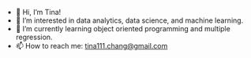 - 👋 Hi, I’m Tina!
- 👀 I’m interested in data analytics, data science, and machine learning.
- 🌱 I’m currently learning object oriented programming and multiple regression.
- 📫 How to reach me: tina111.chang@gmail.com

<!---
tchang73/tchang73 is a ✨ special ✨ repository because its `README.md` (this file) appears on your GitHub profile.
You can click the Preview link to take a look at your changes.
--->
